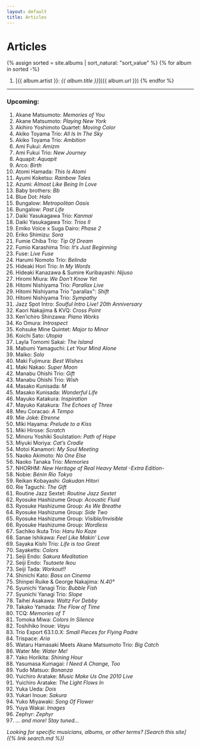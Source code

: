 ```yaml
---
layout: default
title: Articles
---
```


# Articles 

{% assign sorted = site.albums | sort_natural: "sort_value" %}
{% for album in sorted -%}
1. [{{ album.artist }}: *{{ album.title }}*]({{ album.url }})
{% endfor %}

---

### Upcoming:

1. Akane Matsumoto: *Memories of You*
3. Akane Matsumoto: *Playing New York*
4. Akihiro Yoshimoto Quartet: *Moving Color*
5. Akiko Toyama Trio: *All Is In The Sky*
6. Akiko Toyama Trio: *Ambition*
8. Ami Fukui: *Amizm*
9. Ami Fukui Trio: *New Journey*
11. Aquapit: *Aquapit*
13. Arco: *Birth*
15. Atomi Hamada: *This Is Atomi*
17. Ayumi Koketsu: *Rainbow Tales*
18. Azumi: *Almost Like Being In Love*
19. Baby brothers: *Bb*
20. Blue Dot: *Halo*
21. Bungalow: *Metropolitan Oasis*
22. Bungalow: *Past Life*
27. Daiki Yasukagawa Trio: *Kanmai*
28. Daiki Yasukagawa Trio: *Trios II*
31. Emiko Voice x Suga Dairo: *Phase 2*
32. Eriko Shimizu: *Sora*
34. Fumie Chiba Trio: *Tip Of Dream*
36. Fumio Karashima Trio: *It’s Just Beginning*
37. Fuse: *Live Fuse*
40. Harumi Nomoto Trio: *Belinda*
42. Hideaki Hori Trio: *In My Words*
44. Hideaki Kanazawa & Sumire Kuribayashi: *Nijuso*
47. Hiromi Miura: *We Don’t Know Yet*
50. Hitomi Nishiyama Trio: *Parallax Live*
51. Hitomi Nishiyama Trio "parallax": *Shift*
52. Hitomi Nishiyama Trio: *Sympathy*
53. Jazz Spot Intro: *Soulful Intro Live! 20th Anniversary*
55. Kaori Nakajima & KVQ: *Cross Point*
59. Ken’ichiro Shinzawa: *Piano Works*
60. Ko Omura: *Introspect*
61. Kohsuke Mine Quintet: *Major to Minor*
63. Koichi Sato: *Utopia*
65. Layla Tomomi Sakai: *The Island*
67. Mabumi Yamaguchi: *Let Your Mind Alone*
68. Maiko: *Solo*
70. Maki Fujimura: *Best Wishes*
71. Maki Nakao: *Super Moon*
72. Manabu Ohishi Trio: *Gift*
73. Manabu Ohishi Trio: *Wish*
74. Masako Kunisada: *M*
75. Masako Kunisada: *Wonderful Life*
77. Mayuko Katakura: *Inspiration*
78. Mayuko Katakura: *The Echoes of Three*
79. Meu Coracao: *A Tempo*
82. Mie Joké: *Etrenne*
83. Miki Hayama: *Prelude to a Kiss*
85. Miki Hirose: *Scratch*
86. Minoru Yoshiki Soulstation: *Path of Hope*
87. Miyuki Moriya: *Cat’s Cradle*
88. Motoi Kanamori: *My Soul Meeting*
89. Naoko Akimoto: *No One Else*
91. Naoko Tanaka Trio: *Memories*
92. NHORHM: *New Heritage of Real Heavy Metal -Extra Edition-*
93. Nobie: *Bénin Rio Tokyo*
97. Reikan Kobayashi: *Gakudan Hitori*
98. Rie Taguchi: *The Gift*
99. Routine Jazz Sextet: *Routine Jazz Sextet*
102. Ryosuke Hashizume Group: *Acoustic Fluid*
103. Ryosuke Hashizume Group: *As We Breathe*
105. Ryosuke Hashizume Group: *Side Two*
106. Ryosuke Hashizume Group: *Visible/Invisible*
107. Ryosuke Hashizume Group: *Wordless*
108. Sachiko Ikuta Trio: *Haru No Kaze*
109. Sanae Ishikawa: *Feel Like Makin' Love*
113. Sayaka Kishi Trio: *Life is too Great*
114. Sayaketts: *Colors*
117. Seiji Endo: *Sakura Meditation*
118. Seiji Endo: *Tsutaete Ikou*
119. Seiji Tada: *Workout!!*
121. Shinichi Kato: *Bass on Cinema*
123. Shinpei Ruike & George Nakajima: *N.40°*
126. Syunichi Yanagi Trio: *Bubble Fish*
127. Syunichi Yanagi Trio: *Slope*
129. Taihei Asakawa: *Waltz For Debby*
131. Takako Yamada: *The Flow of Time*
134. TCQ: *Memories of T*
136. Tomoka Miwa: *Colors In Silence*
137. Toshihiko Inoue: *Vayu*
140. Trio Export 63.1.0.X: *Small Pieces for Flying Padre*
141. Trispace: *Aria*
143. Wataru Hamasaki Meets Akane Matsumoto Trio: *Big Catch*
144. Water Me: *Water Me!*
145. Yako Horikita: *Shining Hour*
146. Yasumasa Kumagai: *I Need A Change, Too*
149. Yudo Matsuo: *Bonanza*
150. Yuichiro Aratake: *Music Make Us One 2010 Live*
151. Yuichiro Aratake: *The Light Flows In*
153. Yuka Ueda: *Dois*
155. Yukari Inoue: *Sakura*
157. Yuko Miyawaki: *Song Of Flower*
158. Yuya Wakai: *Images*
159. Zephyr: *Zephyr*
160. *... and more! Stay tuned...*

*Looking for specific musicians, albums, or other terms? [Search this site]({% link search.md %})*
